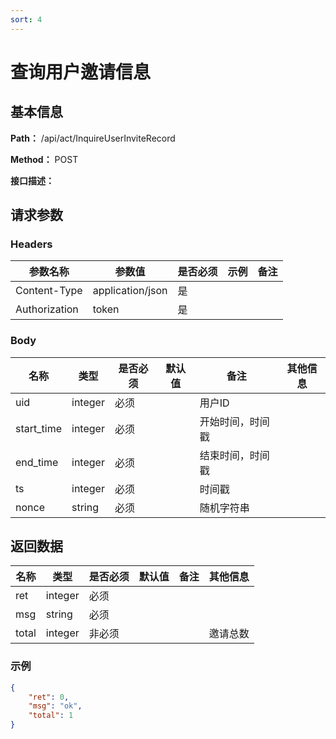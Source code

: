 ```yaml
---
sort: 4
---
```


# 查询用户邀请信息

## 基本信息

**Path：** /api/act/InquireUserInviteRecord

**Method：** POST

**接口描述：**

## 请求参数

### Headers

| 参数名称          | 参数值              | 是否必须 | 示例 | 备注 |
|---------------|------------------|------|----|----|
| Content-Type  | application/json | 是    |    |    |
| Authorization | token            | 是    |    |    |

### Body

| 名称         | 类型      | 是否必须 | 默认值 | 备注                   | 其他信息             |
|------------|---------|------|-----|----------------------|------------------|
| uid        | integer | 必须   |     | 用户ID                 |                  |
| start_time | integer | 必须   |     | 开始时间，时间戳 |  |
| end_time   | integer | 必须   |     | 结束时间，时间戳               |  |
| ts         | integer | 必须   |     | 时间戳                  |                  |
| nonce      | string  | 必须   |     | 随机字符串                |                  |

## 返回数据

| 名称                     | 类型      | 是否必须 | 默认值 | 备注     | 其他信息             |
|------------------------|---------|------|-----|--------|------------------|
| ret                    | integer | 必须   |     |       |                  |
| msg                    | string  | 必须   |     |       |                  |
| total                  | integer | 非必须 |     |       | 邀请总数          |


### 示例
```json
{
    "ret": 0,
    "msg": "ok",
    "total": 1
}
```